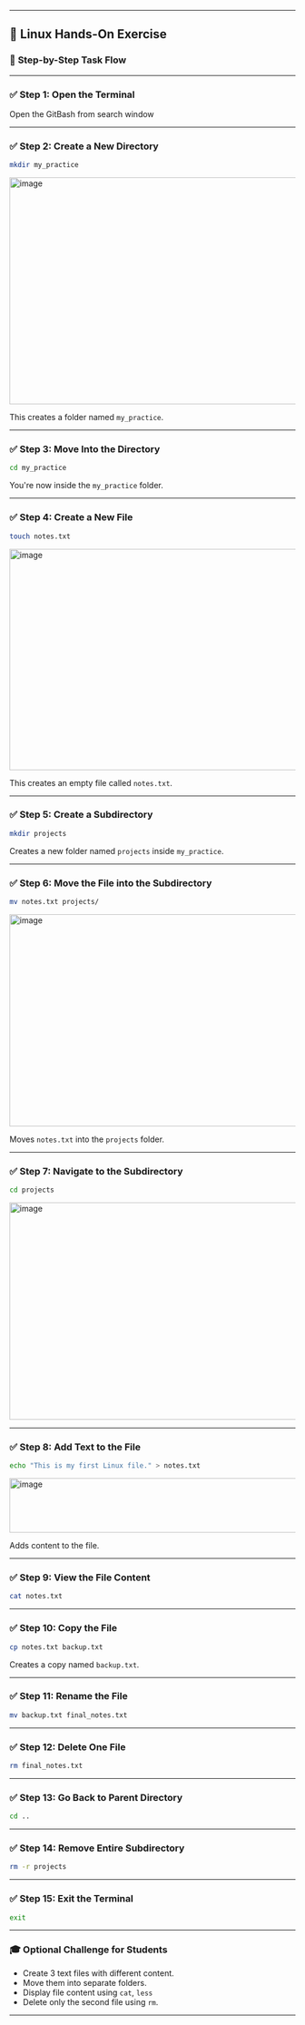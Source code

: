 

---

## 🧪 **Linux Hands-On Exercise**

### 🔹 **Step-by-Step Task Flow**

---

### ✅ **Step 1: Open the Terminal**

Open the GitBash from search window


---

### ✅ **Step 2: Create a New Directory**

```bash
mkdir my_practice
```
<img width="595" height="400" alt="image" src="https://github.com/user-attachments/assets/e213684e-3f6e-4350-83a4-ebf9d09ef2e3" />


This creates a folder named `my_practice`.

---

### ✅ **Step 3: Move Into the Directory**

```bash
cd my_practice
```

You're now inside the `my_practice` folder.

---

### ✅ **Step 4: Create a New File**

```bash
touch notes.txt
```

<img width="588" height="390" alt="image" src="https://github.com/user-attachments/assets/5edcff22-7376-490c-9659-f9f1c1f76b17" />


This creates an empty file called `notes.txt`.

---

### ✅ **Step 5: Create a Subdirectory**

```bash
mkdir projects
```

Creates a new folder named `projects` inside `my_practice`.

---

### ✅ **Step 6: Move the File into the Subdirectory**

```bash
mv notes.txt projects/
```
<img width="604" height="374" alt="image" src="https://github.com/user-attachments/assets/58e4271e-7807-4ae5-ad64-698eacca4263" />


Moves `notes.txt` into the `projects` folder.

---

### ✅ **Step 7: Navigate to the Subdirectory**

```bash
cd projects
```
<img width="601" height="383" alt="image" src="https://github.com/user-attachments/assets/29bdb65c-e2f8-46d8-ae11-f10b777c0ad7" />


---

### ✅ **Step 8: Add Text to the File**

```bash
echo "This is my first Linux file." > notes.txt
```
<img width="614" height="96" alt="image" src="https://github.com/user-attachments/assets/b4666fdf-2603-49aa-896c-d5c9912d2813" />

Adds content to the file.

---

### ✅ **Step 9: View the File Content**

```bash
cat notes.txt
```

---

### ✅ **Step 10: Copy the File**

```bash
cp notes.txt backup.txt
```

Creates a copy named `backup.txt`.

---

### ✅ **Step 11: Rename the File**

```bash
mv backup.txt final_notes.txt
```

---

### ✅ **Step 12: Delete One File**

```bash
rm final_notes.txt
```

---

### ✅ **Step 13: Go Back to Parent Directory**

```bash
cd ..
```

---

### ✅ **Step 14: Remove Entire Subdirectory**

```bash
rm -r projects
```

---

### ✅ **Step 15: Exit the Terminal**

```bash
exit
```

---

### 🎓 **Optional Challenge for Students**

* Create 3 text files with different content.
* Move them into separate folders.
* Display file content using `cat`, `less`
* Delete only the second file using `rm`.

---

